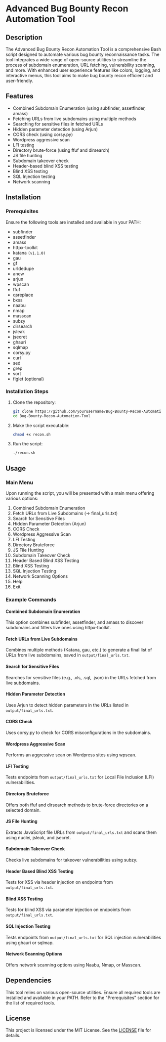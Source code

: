 # Advanced Bug Bounty Recon Automation Tool

## Description

The Advanced Bug Bounty Recon Automation Tool is a comprehensive Bash script designed to automate various bug bounty reconnaissance tasks. The tool integrates a wide range of open-source utilities to streamline the process of subdomain enumeration, URL fetching, vulnerability scanning, and more. With enhanced user experience features like colors, logging, and interactive menus, this tool aims to make bug bounty recon efficient and user-friendly.

## Features

- Combined Subdomain Enumeration (using subfinder, assetfinder, amass)
- Fetching URLs from live subdomains using multiple methods
- Searching for sensitive files in fetched URLs
- Hidden parameter detection (using Arjun)
- CORS check (using corsy.py)
- Wordpress aggressive scan
- LFI testing
- Directory brute-force (using ffuf and dirsearch)
- JS file hunting
- Subdomain takeover check
- Header-based blind XSS testing
- Blind XSS testing
- SQL Injection testing
- Network scanning

## Installation

### Prerequisites

Ensure the following tools are installed and available in your PATH:

- subfinder
- assetfinder
- amass
- httpx-toolkit
- katana `(v1.1.0)`
- gau
- gf
- urldedupe
- anew
- arjun
- wpscan
- ffuf
- qsreplace
- bxss
- naabu
- nmap
- masscan
- subzy
- dirsearch
- jsleak
- jsecret
- ghauri
- sqlmap
- corsy.py
- curl
- sed
- grep
- sort
- figlet (optional)

### Installation Steps

1. Clone the repository:
   ```bash
   git clone https://github.com/yourusername/Bug-Bounty-Recon-Automation-Tool.git
   cd Bug-Bounty-Recon-Automation-Tool
   ```

2. Make the script executable:
   ```bash
   chmod +x recon.sh
   ```

3. Run the script:
   ```bash
   ./recon.sh
   ```

## Usage

### Main Menu

Upon running the script, you will be presented with a main menu offering various options:

1. Combined Subdomain Enumeration
2. Fetch URLs from Live Subdomains (→ final_urls.txt)
3. Search for Sensitive Files
4. Hidden Parameter Detection (Arjun)
5. CORS Check
6. Wordpress Aggressive Scan
7. LFI Testing
8. Directory Bruteforce
9. JS File Hunting
10. Subdomain Takeover Check
11. Header Based Blind XSS Testing
12. Blind XSS Testing
13. SQL Injection Testing
14. Network Scanning Options
15. Help
16. Exit

### Example Commands

#### Combined Subdomain Enumeration

This option combines subfinder, assetfinder, and amass to discover subdomains and filters live ones using httpx-toolkit.

#### Fetch URLs from Live Subdomains

Combines multiple methods (Katana, gau, etc.) to generate a final list of URLs from live subdomains, saved in `output/final_urls.txt`.

#### Search for Sensitive Files

Searches for sensitive files (e.g., .xls, .sql, .json) in the URLs fetched from live subdomains.

#### Hidden Parameter Detection

Uses Arjun to detect hidden parameters in the URLs listed in `output/final_urls.txt`.

#### CORS Check

Uses corsy.py to check for CORS misconfigurations in the subdomains.

#### Wordpress Aggressive Scan

Performs an aggressive scan on Wordpress sites using wpscan.

#### LFI Testing

Tests endpoints from `output/final_urls.txt` for Local File Inclusion (LFI) vulnerabilities.

#### Directory Bruteforce

Offers both ffuf and dirsearch methods to brute-force directories on a selected domain.

#### JS File Hunting

Extracts JavaScript file URLs from `output/final_urls.txt` and scans them using nuclei, jsleak, and jsecret.

#### Subdomain Takeover Check

Checks live subdomains for takeover vulnerabilities using subzy.

#### Header Based Blind XSS Testing

Tests for XSS via header injection on endpoints from `output/final_urls.txt`.

#### Blind XSS Testing

Tests for blind XSS via parameter injection on endpoints from `output/final_urls.txt`.

#### SQL Injection Testing

Tests endpoints from `output/final_urls.txt` for SQL injection vulnerabilities using ghauri or sqlmap.

#### Network Scanning Options

Offers network scanning options using Naabu, Nmap, or Masscan.

## Dependencies

This tool relies on various open-source utilities. Ensure all required tools are installed and available in your PATH. Refer to the "Prerequisites" section for the list of required tools.

## License

This project is licensed under the MIT License. See the [LICENSE](LICENSE) file for details.
```` ▋
